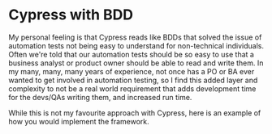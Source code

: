 # Cypress with BDD
My personal feeling is that Cypress reads like BDDs that solved the issue of automation tests not being easy to understand for non-technical individuals. Often we're told that our automation tests should be so easy to use that a business analyst or product owner should be able to read and write them. In my many, many, many years of experience, not once has a PO or BA ever wanted to get involved in automation testing, so I find this added layer and complexity to not be a real world requirement that adds development time for the devs/QAs writing them, and increased run time.

While this is not my favourite approach with Cypress, here is an example of how you would implement the framework.
